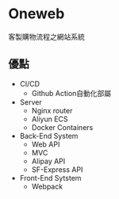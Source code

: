 # Oneweb
客製購物流程之網站系統
## 優點
- CI/CD
  - Github Action自動化部屬
- Server
  - Nginx router
  - Aliyun ECS
  - Docker Containers
- Back-End System
  - Web API
  - MVC
  - Alipay API
  - SF-Express API
- Front-End Sytstem
  - Webpack